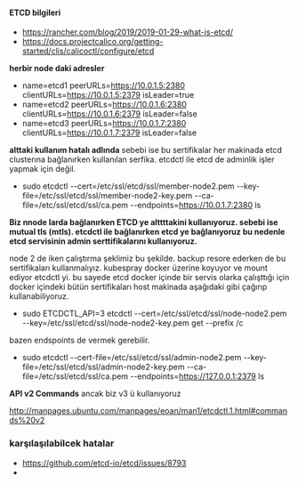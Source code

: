 #### ETCD bilgileri

- https://rancher.com/blog/2019/2019-01-29-what-is-etcd/
- https://docs.projectcalico.org/getting-started/clis/calicoctl/configure/etcd


**herbir node daki adresler**

- name=etcd1 peerURLs=https://10.0.1.5:2380 clientURLs=https://10.0.1.5:2379 isLeader=true
- name=etcd2 peerURLs=https://10.0.1.6:2380 clientURLs=https://10.0.1.6:2379 isLeader=false
- name=etcd3 peerURLs=https://10.0.1.7:2380 clientURLs=https://10.0.1.7:2379 isLeader=false


**alttaki kullanım hatalı adlında** sebebi ise bu sertifikalar her makinada etcd clusterına bağlanırken kullanılan serfika. etcdctl ile etcd de adminlik işler yapmak için değil.

- sudo etcdctl --cert=/etc/ssl/etcd/ssl/member-node2.pem --key-file=/etc/ssl/etcd/ssl/member-node2-key.pem --ca-file=/etc/ssl/etcd/ssl/ca.pem --endpoints=https://10.0.1.7:2380 ls



**Biz nnode larda bağlanırken ETCD ye alttttakini kullanıyoruz. sebebi ise mutual tls (mtls). etcdctl ile bağlanırken etcd ye bağlanıyoruz bu nedenle etcd servisinin admin serttifikalarını kullanıyoruz.**


node 2 de iken çalıştırma şeklimiz bu şekilde. backup resore ederken de bu sertifikaları kullanmalıyız. kubespray docker üzerine koyuyor ve mount ediyor etcdctl yi. bu sayede etcd docker içinde bir servis olarka çalışttığı için docker içindeki bütün sertifikaları host makinada aşağıdaki gibi çağırıp kullanabiliyoruz.

- sudo ETCDCTL_API=3  etcdctl --cert=/etc/ssl/etcd/ssl/node-node2.pem --key=/etc/ssl/etcd/ssl/node-node2-key.pem   get --prefix /c



bazen endspoints de vermek gerebilir. 

- sudo etcdctl --cert-file=/etc/ssl/etcd/ssl/admin-node2.pem --key-file=/etc/ssl/etcd/ssl/admin-node2-key.pem --ca-file=/etc/ssl/etcd/ssl/ca.pem --endpoints=https://127.0.0.1:2379 ls

**API v2 Commands** ancak biz v3 ü kullanıyoruz

http://manpages.ubuntu.com/manpages/eoan/man1/etcdctl.1.html#commands%20v2


### karşılaşılabilcek hatalar

- https://github.com/etcd-io/etcd/issues/8793
- 